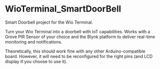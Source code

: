 # WioTerminal_SmartDoorBell
Smart Doorbell project for the Wio Terminal.

Turn your Wio Terminal into a doorbell with IoT capabilities. Works with a Grove PIR Sensor of your choice and the Blynk platform to deliver real-time monitoring and notifications.

Theoretically, this should work fine with any other Arduino-compatible board. However, it will need to be reconfigured for the right pins (and LCD display if you choose to use it).
